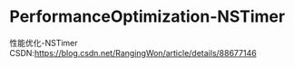 # PerformanceOptimization-NSTimer
性能优化-NSTimer
CSDN:https://blog.csdn.net/RangingWon/article/details/88677146
